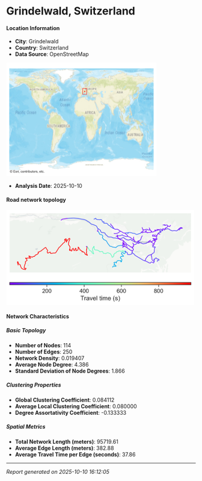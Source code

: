 # Grindelwald, Switzerland

#### Location Information

- **City**: Grindelwald
- **Country**: Switzerland
- **Data Source**: OpenStreetMap
<img src="Grindelwald_location.png" alt="Grindelwald Location Map" width="400" />

- **Analysis Date**: 2025-10-10

#### Road network topology

<img src="Grindelwald_network_map.png" alt="Grindelwald Road Network Map" width="500"/>

#### Network Characteristics

##### Basic Topology

- **Number of Nodes**: 114
- **Number of Edges**: 250
- **Network Density**: 0.019407
- **Average Node Degree**: 4.386
- **Standard Deviation of Node Degrees**: 1.866

##### Clustering Properties

- **Global Clustering Coefficient**: 0.084112
- **Average Local Clustering Coefficient**: 0.080000
- **Degree Assortativity Coefficient**: -0.133333

##### Spatial Metrics

- **Total Network Length (meters)**: 95719.61
- **Average Edge Length (meters)**: 382.88
- **Average Travel Time per Edge (seconds)**: 37.86

---
*Report generated on 2025-10-10 16:12:05*

